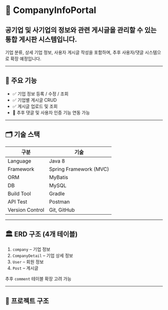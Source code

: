 # 🏢 CompanyInfoPortal

## 공기업 및 사기업의 정보와 관련 게시글을 관리할 수 있는 통합 게시판 시스템입니다.  
   기업 분류, 상세 기업 정보, 사용자 게시글 작성을 포함하며, 추후 사용자/댓글 시스템으로 확장 예정입니다.

---

## 📌 주요 기능

- ✅ 기업 정보 등록 / 수정 / 조회
- ✅ 기업별 게시글 CRUD
- ✅ 게시글 업로드 및 조회
- 🔄 추후 댓글 및 사용자 인증 기능 연동 가능

---

## 🗂️ 기술 스택

| 구분 | 기술 |
|------|------|
| Language | Java 8 |
| Framework | Spring Framework (MVC) |
| ORM | MyBatis |
| DB | MySQL  |
| Build Tool | Gradle |
| API Test | Postman |
| Version Control | Git, GitHub |

---

## 🏛️ ERD 구조 (4개 테이블)

1. `company` – 기업 정보
2. `CompanyDetail` – 기업 상세 정보
3. `User` – 회원 정보
4. `Post` – 게시글 

추후 `comment` 테이블 확장 고려 가능

---

## 📁 프로젝트 구조
